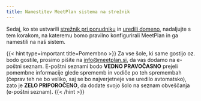 ```yaml
---
title: Namestitev MeetPlan sistema na strežnik
---
```


Sedaj, ko ste ustvarili [strežnik pri ponudniku](/namestitev/streznik) in [uredili domeno](/namestitev/domena), nadaljujte s tem korakom, na kateremu bomo pravilno konfigurirali MeetPlan in ga namestili na naš sistem.

{{< hint type=important title=Pomembno >}}
Za vse šole, ki same gostijo oz. bodo gostile, prosimo pišite na info@meetplan.si, da vas dodamo na e-poštni seznam. E-poštni seznami bodo **VEDNO PRAVOČASNO** prejeli pomembne informacije glede sprememb in vodiče po teh spremembah (čeprav teh ne bo veliko, saj se bo najverjetneje vse uredilo avtomatsko), zato je **ZELO PRIPOROČENO**, da dodate svojo šolo na seznam obveščanja (e-poštni seznam).
{{< /hint >}}
